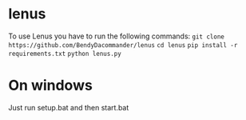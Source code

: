 # lenus


To use Lenus you have to run the following commands:
``git clone https://github.com/BendyDacommander/lenus``
``cd lenus``
``pip install -r requirements.txt``
``python lenus.py``


# On windows
Just run setup.bat
and then start.bat
